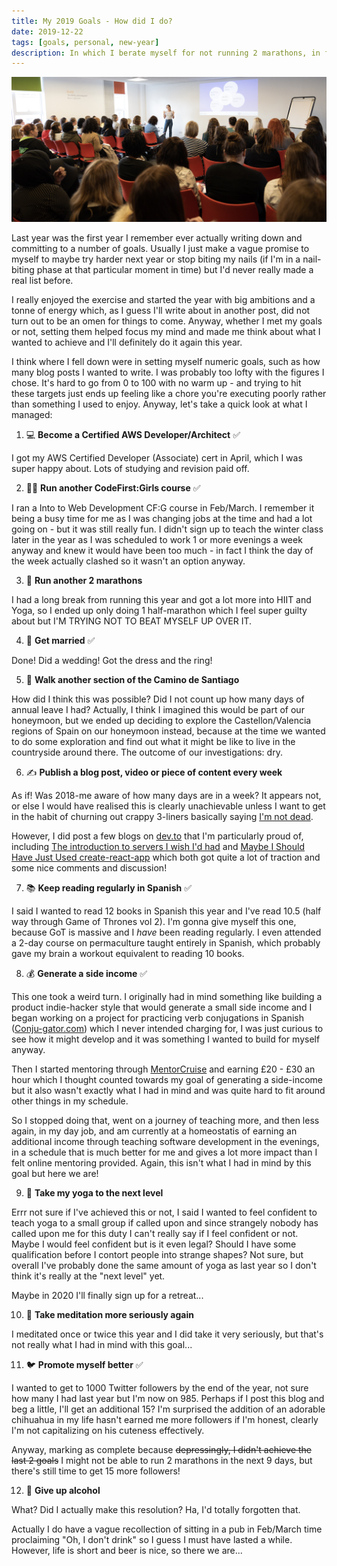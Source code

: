 ```yaml
---
title: My 2019 Goals - How did I do?
date: 2019-12-22
tags: [goals, personal, new-year]
description: In which I berate myself for not running 2 marathons, in fact not even running 1 marathon.
---
```


![Giving my biggest conference talk to date. Not a goal I'd set but an achievement nonetheless!](./2019-goals-review/talk.jpg)

Last year was the first year I remember ever actually writing down and committing to a number of goals. Usually I just make a vague promise to myself to maybe try harder next year or stop biting my nails (if I'm in a nail-biting phase at that particular moment in time) but I'd never really made a real list before.

I really enjoyed the exercise and started the year with big ambitions and a tonne of energy which, as I guess I'll write about in another post, did not turn out to be an omen for things to come. Anyway, whether I met my goals or not, setting them helped focus my mind and made me think about what I wanted to achieve and I'll definitely do it again this year.

I think where I fell down were in setting myself numeric goals, such as how many blog posts I wanted to write. I was probably too lofty with the figures I chose. It's hard to go from 0 to 100 with no warm up - and trying to hit these targets just ends up feeling like a chore you're executing poorly rather than something I used to enjoy. Anyway, let's take a quick look at what I managed:

1. 💻 **Become a Certified AWS Developer/Architect** ✅

I got my AWS Certified Developer (Associate) cert in April, which I was super happy about. Lots of studying and revision paid off.

2. 👩‍🏫 **Run another CodeFirst:Girls course** ✅

I ran a Into to Web Development CF:G course in Feb/March. I remember it being a busy time for me as I was changing jobs at the time and had a lot going on - but it was still really fun. I didn't sign up to teach the winter class later in the year as I was scheduled to work 1 or more evenings a week anyway and knew it would have been too much - in fact I think the day of the week actually clashed so it wasn't an option anyway.

3. 🏃‍ **Run another 2 marathons**

I had a long break from running this year and got a lot more into HIIT and Yoga, so I ended up only doing 1 half-marathon which I feel super guilty about but I'M TRYING NOT TO BEAT MYSELF UP OVER IT.

4. 💍 **Get married** ✅

Done! Did a wedding! Got the dress and the ring!

5. 🐾 **Walk another section of the Camino de Santiago**

How did I think this was possible? Did I not count up how many days of annual leave I had? Actually, I think I imagined this would be part of our honeymoon, but we ended up deciding to explore the Castellon/Valencia regions of Spain on our honeymoon instead, because at the time we wanted to do some exploration and find out what it might be like to live in the countryside around there. The outcome of our investigations: dry.

6. ✍️ **Publish a blog post, video or piece of content every week**

As if! Was 2018-me aware of how many days are in a week? It appears not, or else I would have realised this is clearly unachievable unless I want to get in the habit of churning out crappy 3-liners basically saying [I'm not dead](/blog/looking-back-last-few-months).

However, I did post a few blogs on [dev.to](https://dev.to/) that I'm particularly proud of, including <a href="https://dev.to/harri_etty/the-introduction-to-servers-i-wish-i-d-had-44jl" target="_blank">The introduction to servers I wish I'd had</a> and <a href="https://dev.to/harri_etty/maybe-i-should-have-just-used-create-react-app-56af" target="_blank">Maybe I Should Have Just Used create-react-app</a> which both got quite a lot of traction and some nice comments and discussion!

7. 📚 **Keep reading regularly in Spanish** ✅

I said I wanted to read 12 books in Spanish this year and I've read 10.5 (half way through Game of Thrones vol 2). I'm gonna give myself this one, because GoT is massive and I _have_ been reading regularly. I even attended a 2-day course on permaculture taught entirely in Spanish, which probably gave my brain a workout equivalent to reading 10 books.

8. 💰 **Generate a side income** ✅

This one took a weird turn. I originally had in mind something like building a product indie-hacker style that would generate a small side income and I began working on a project for practicing verb conjugations in Spanish (<a href="https://conju-gator.com" target="_blank">Conju-gator.com</a>) which I never intended charging for, I was just curious to see how it might develop and it was something I wanted to build for myself anyway.

Then I started mentoring through <a href="https://mentorcruise.com/" target="_blank">MentorCruise</a> and earning £20 - £30 an hour which I thought counted towards my goal of generating a side-income but it also wasn't exactly what I had in mind and was quite hard to fit around other things in my schedule.

So I stopped doing that, went on a journey of teaching more, and then less again, in my day job, and am currently at a homeostatis of earning an additional income through teaching software development in the evenings, in a schedule that is much better for me and gives a lot more impact than I felt online mentoring provided. Again, this isn't what I had in mind by this goal but here we are!

9. 🤸‍ **Take my yoga to the next level**

Errr not sure if I've achieved this or not, I said I wanted to feel confident to teach yoga to a small group if called upon and since strangely nobody has called upon me for this duty I can't really say if I feel confident or not. Maybe I would feel confident but is it even legal? Should I have some qualification before I contort people into strange shapes? Not sure, but overall I've probably done the same amount of yoga as last year so I don't think it's really at the "next level" yet.

Maybe in 2020 I'll finally sign up for a retreat...

10. 🧘 **Take meditation more seriously again**

I meditated once or twice this year and I did take it very seriously, but that's not really what I had in mind with this goal...

11. 🐦 **Promote myself better** ✅

I wanted to get to 1000 Twitter followers by the end of the year, not sure how many I had last year but I'm now on 985. Perhaps if I post this blog and beg a little, I'll get an additional 15? I'm surprised the addition of an adorable chihuahua in my life hasn't earned me more followers if I'm honest, clearly I'm not capitalizing on his cuteness effectively.

Anyway, marking as complete because ~~depressingly, I didn't achieve the last 2 goals~~ I might not be able to run 2 marathons in the next 9 days, but there's still time to get 15 more followers!

12. 🍺 **Give up alcohol**

What? Did I actually make this resolution? Ha, I'd totally forgotten that.

Actually I do have a vague recollection of sitting in a pub in Feb/March time proclaiming "Oh, I don't drink" so I guess I must have lasted a while. However, life is short and beer is nice, so there we are...

